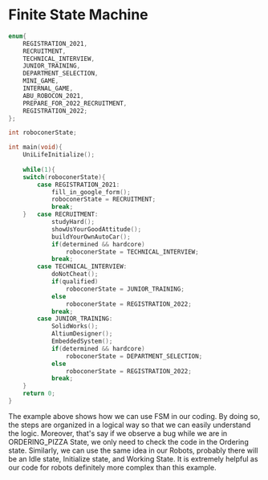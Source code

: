 # Finite State Machine

```C
enum{
	REGISTRATION_2021,
	RECRUITMENT,
	TECHNICAL_INTERVIEW,
	JUNIOR_TRAINING,
	DEPARTMENT_SELECTION,
	MINI_GAME,
	INTERNAL_GAME,
	ABU_ROBOCON_2021,
	PREPARE_FOR_2022_RECRUITMENT,
	REGISTRATION_2022;
};

int roboconerState;

int main(void){
	UniLifeInitialize();
	
	while(1){
	switch(roboconerState){
		case REGISTRATION_2021:
			fill_in_google_form();
			roboconerState = RECRUITMENT;
			break;
	}	case RECRUITMENT:
			studyHard();
			showUsYourGoodAttitude();
			buildYourOwnAutoCar();
			if(determined && hardcore)
				roboconerState = TECHNICAL_INTERVIEW;
			break;
		case TECHNICAL_INTERVIEW:
			doNotCheat();
			if(qualified)
				roboconerState = JUNIOR_TRAINING;
			else
				roboconerState = REGISTRATION_2022;
			break;
		case JUNIOR_TRAINING:
			SolidWorks();
			AltiumDesigner();
			EmbeddedSystem();
			if(determined && hardcore)
				roboconerState = DEPARTMENT_SELECTION;
			else
				roboconerState = REGISTRATION_2022;
			break;
	}
	return 0;
}
```
The example above shows how we can use FSM in our coding. By doing so, the steps are organized in a logical way so that we can easily understand the logic. Moreover, that's say if we observe a bug while we are in ORDERING_PIZZA State, we only need to check the code in the Ordering state. Similarly, we can use the same idea in our Robots, probably there will be an Idle state, Initialize state, and Working State. It is extremely helpful as our code for robots definitely more complex than this example. 
